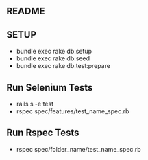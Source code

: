 ## README

## SETUP

- bundle exec rake db:setup
- bundle exec rake db:seed
- bundle exec rake db:test:prepare

## Run Selenium Tests

- rails s -e test
- rspec spec/features/test_name_spec.rb

## Run Rspec Tests
- rspec spec/folder_name/test_name_spec.rb

